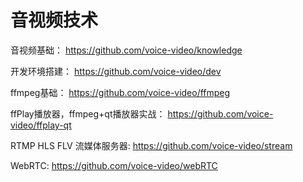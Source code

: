 # 音视频技术

音视频基础：
https://github.com/voice-video/knowledge


开发环境搭建：
https://github.com/voice-video/dev


ffmpeg基础：
https://github.com/voice-video/ffmpeg

ffPlay播放器，ffmpeg+qt播放器实战：
https://github.com/voice-video/ffplay-qt

RTMP HLS FLV 流媒体服务器:
https://github.com/voice-video/stream

WebRTC:
https://github.com/voice-video/webRTC
